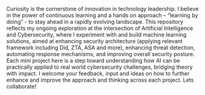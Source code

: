 Curiosity is the cornerstone of innovation in technology leadership. I believe in the power of continuous learning and a hands on approach – “learning by doing” - to stay ahead in a rapidly evolving landscape. This repository reflects my ongoing exploration at the intersection of Artificial Intelligence and Cybersecurity, where I experiment with and build machine learning solutions, aimed at enhancing security architecture (applying relevant framework including Did, ZTA, ASA and more), enhancing threat detection, automating response mechanisms, and improving overall security posture. Each mini project here is a step toward understanding how AI can be practically applied to real world cybersecurity challenges, bridging theory with impact.
I welcome your feedback, input and ideas on how to further enhance and improve the approach and thinking across each project. Lets collaborate! 
